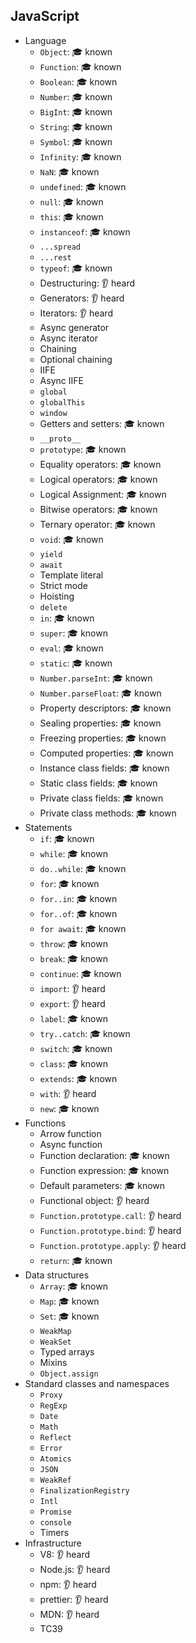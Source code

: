 ## JavaScript

- Language
  - `Object`: 🎓 known
  - `Function`: 🎓 known
  - `Boolean`: 🎓 known
  - `Number`: 🎓 known
  - `BigInt`: 🎓 known
  - `String`: 🎓 known
  - `Symbol`: 🎓 known
  - `Infinity`: 🎓 known
  - `NaN`: 🎓 known
  - `undefined`: 🎓 known
  - `null`: 🎓 known
  - `this`: 🎓 known
  - `instanceof`: 🎓 known
  - `...spread`
  - `...rest`
  - `typeof`: 🎓 known
  - Destructuring: 👂 heard
  - Generators: 👂 heard
  - Iterators: 👂 heard
  - Async generator
  - Async iterator
  - Chaining
  - Optional chaining
  - IIFE
  - Async IIFE
  - `global`
  - `globalThis`
  - `window`
  - Getters and setters: 🎓 known
  - `__proto__`
  - `prototype`: 🎓 known
  - Equality operators: 🎓 known
  - Logical operators: 🎓 known
  - Logical Assignment: 🎓 known
  - Bitwise operators: 🎓 known
  - Ternary operator: 🎓 known
  - `void`: 🎓 known
  - `yield`
  - `await`
  - Template literal
  - Strict mode
  - Hoisting
  - `delete`
  - `in`: 🎓 known
  - `super`: 🎓 known
  - `eval`: 🎓 known
  - `static`: 🎓 known
  - `Number.parseInt`: 🎓 known
  - `Number.parseFloat`: 🎓 known
  - Property descriptors: 🎓 known
  - Sealing properties: 🎓 known
  - Freezing properties: 🎓 known
  - Computed properties: 🎓 known
  - Instance class fields: 🎓 known
  - Static class fields: 🎓 known
  - Private class fields: 🎓 known
  - Private class methods: 🎓 known
- Statements
  - `if`: 🎓 known
  - `while`: 🎓 known
  - `do..while`: 🎓 known
  - `for`: 🎓 known
  - `for..in`: 🎓 known
  - `for..of`: 🎓 known
  - `for await`: 🎓 known
  - `throw`: 🎓 known
  - `break`: 🎓 known
  - `continue`: 🎓 known
  - `import`: 👂 heard
  - `export`: 👂 heard
  - `label`: 🎓 known
  - `try..catch`: 🎓 known
  - `switch`: 🎓 known
  - `class`: 🎓 known
  - `extends`: 🎓 known
  - `with`: 👂 heard
  - `new`: 🎓 known
- Functions
  - Arrow function
  - Async function
  - Function declaration: 🎓 known
  - Function expression: 🎓 known
  - Default parameters: 🎓 known
  - Functional object: 👂 heard
  - `Function.prototype.call`: 👂 heard
  - `Function.prototype.bind`: 👂 heard
  - `Function.prototype.apply`: 👂 heard
  - `return`: 🎓 known
- Data structures
  - `Array`: 🎓 known
  - `Map`: 🎓 known
  - `Set`: 🎓 known
  - `WeakMap`
  - `WeakSet`
  - Typed arrays
  - Mixins
  - `Object.assign`
- Standard classes and namespaces
  - `Proxy`
  - `RegExp`
  - `Date`
  - `Math`
  - `Reflect`
  - `Error`
  - `Atomics`
  - `JSON`
  - `WeakRef`
  - `FinalizationRegistry`
  - `Intl`
  - `Promise`
  - `console`
  - Timers
- Infrastructure
  - V8: 👂 heard
  - Node.js: 👂 heard
  - npm: 👂 heard
  - prettier: 👂 heard
  - MDN: 👂 heard
  - TC39
